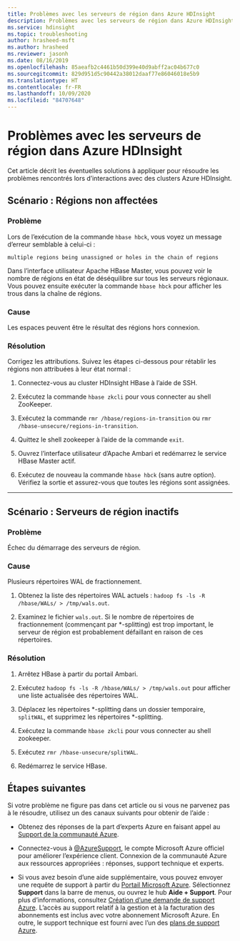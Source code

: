 ```yaml
---
title: Problèmes avec les serveurs de région dans Azure HDInsight
description: Problèmes avec les serveurs de région dans Azure HDInsight
ms.service: hdinsight
ms.topic: troubleshooting
author: hrasheed-msft
ms.author: hrasheed
ms.reviewer: jasonh
ms.date: 08/16/2019
ms.openlocfilehash: 85aeafb2c4461b50d399e40d9abff2ac04b677c0
ms.sourcegitcommit: 829d951d5c90442a38012daaf77e86046018e5b9
ms.translationtype: HT
ms.contentlocale: fr-FR
ms.lasthandoff: 10/09/2020
ms.locfileid: "84707648"
---
```

# <a name="issues-with-region-servers-in-azure-hdinsight"></a>Problèmes avec les serveurs de région dans Azure HDInsight

Cet article décrit les éventuelles solutions à appliquer pour résoudre les problèmes rencontrés lors d’interactions avec des clusters Azure HDInsight.

## <a name="scenario-unassigned-regions"></a>Scénario : Régions non affectées

### <a name="issue"></a>Problème

Lors de l’exécution de la commande `hbase hbck`, vous voyez un message d’erreur semblable à celui-ci :

```
multiple regions being unassigned or holes in the chain of regions
```

Dans l’interface utilisateur Apache HBase Master, vous pouvez voir le nombre de régions en état de déséquilibre sur tous les serveurs régionaux. Vous pouvez ensuite exécuter la commande `hbase hbck` pour afficher les trous dans la chaîne de régions.

### <a name="cause"></a>Cause

Les espaces peuvent être le résultat des régions hors connexion.

### <a name="resolution"></a>Résolution

Corrigez les attributions. Suivez les étapes ci-dessous pour rétablir les régions non attribuées à leur état normal :

1. Connectez-vous au cluster HDInsight HBase à l’aide de SSH.

1. Exécutez la commande `hbase zkcli` pour vous connecter au shell ZooKeeper.

1. Exécutez la commande `rmr /hbase/regions-in-transition` ou `rmr /hbase-unsecure/regions-in-transition`.

1. Quittez le shell zookeeper à l’aide de la commande `exit`.

1. Ouvrez l’interface utilisateur d’Apache Ambari et redémarrez le service HBase Master actif.

1. Exécutez de nouveau la commande `hbase hbck` (sans autre option). Vérifiez la sortie et assurez-vous que toutes les régions sont assignées.

---

## <a name="scenario-dead-region-servers"></a>Scénario : Serveurs de région inactifs

### <a name="issue"></a>Problème

Échec du démarrage des serveurs de région.

### <a name="cause"></a>Cause

Plusieurs répertoires WAL de fractionnement.

1. Obtenez la liste des répertoires WAL actuels : `hadoop fs -ls -R /hbase/WALs/ > /tmp/wals.out`.

1. Examinez le fichier `wals.out`. Si le nombre de répertoires de fractionnement (commençant par *-splitting) est trop important, le serveur de région est probablement défaillant en raison de ces répertoires.

### <a name="resolution"></a>Résolution

1. Arrêtez HBase à partir du portail Ambari.

1. Exécutez `hadoop fs -ls -R /hbase/WALs/ > /tmp/wals.out` pour afficher une liste actualisée des répertoires WAL.

1. Déplacez les répertoires *-splitting dans un dossier temporaire, `splitWAL`, et supprimez les répertoires *-splitting.

1. Exécutez la commande `hbase zkcli` pour vous connecter au shell zookeeper.

1. Exécutez `rmr /hbase-unsecure/splitWAL`.

1. Redémarrez le service HBase.

## <a name="next-steps"></a>Étapes suivantes

Si votre problème ne figure pas dans cet article ou si vous ne parvenez pas à le résoudre, utilisez un des canaux suivants pour obtenir de l’aide :

* Obtenez des réponses de la part d’experts Azure en faisant appel au [Support de la communauté Azure](https://azure.microsoft.com/support/community/).

* Connectez-vous à [@AzureSupport](https://twitter.com/azuresupport), le compte Microsoft Azure officiel pour améliorer l’expérience client. Connexion de la communauté Azure aux ressources appropriées : réponses, support technique et experts.

* Si vous avez besoin d’une aide supplémentaire, vous pouvez envoyer une requête de support à partir du [Portail Microsoft Azure](https://portal.azure.com/?#blade/Microsoft_Azure_Support/HelpAndSupportBlade/). Sélectionnez **Support** dans la barre de menus, ou ouvrez le hub **Aide + Support**. Pour plus d’informations, consultez [Création d’une demande de support Azure](https://docs.microsoft.com/azure/azure-portal/supportability/how-to-create-azure-support-request). L’accès au support relatif à la gestion et à la facturation des abonnements est inclus avec votre abonnement Microsoft Azure. En outre, le support technique est fourni avec l’un des [plans de support Azure](https://azure.microsoft.com/support/plans/).
